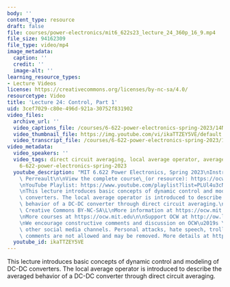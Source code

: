 ```yaml
---
body: ''
content_type: resource
draft: false
file: courses/power-electronics/mit6_622s23_lecture_24_360p_16_9.mp4
file_size: 94162309
file_type: video/mp4
image_metadata:
  caption: ''
  credit: ''
  image-alt: ''
learning_resource_types:
- Lecture Videos
license: https://creativecommons.org/licenses/by-nc-sa/4.0/
resourcetype: Video
title: 'Lecture 24: Control, Part 1'
uid: 3cef7029-c80e-496d-921a-30752f831902
video_files:
  archive_url: ''
  video_captions_file: /courses/6-622-power-electronics-spring-2023/14NE_jLkKG1ViyIEP58aXf8d79zuS5uLN_transcript.webvtt
  video_thumbnail_file: https://img.youtube.com/vi/ikaTTZEY5VE/default.jpg
  video_transcript_file: /courses/6-622-power-electronics-spring-2023/14NE_jLkKG1ViyIEP58aXf8d79zuS5uLN_transcript.pdf
video_metadata:
  video_speakers: ''
  video_tags: direct circuit averaging, local average operator, averaged circuit model,
    6-622-power-electronics-spring-2023
  youtube_description: "MIT 6.622 Power Electronics, Spring 2023\nInstructor: David\
    \ Perreault\n\nView the complete course\_(or resource): https://ocw.mit.edu/courses/6-622-power-electronics-spring-2023/\L\
    \nYouTube Playlist: https://www.youtube.com/playlist?list=PLUl4u3cNGP62UTc77mJoubhDELSC8lfR0\n\
    \nThis lecture introduces basic concepts of dynamic control and modeling of DC-DC\
    \ converters. The local average operator is introduced to describe the averaged\
    \ behavior of a DC-DC converter through direct circuit averaging.\n\nLicense:\
    \ Creative Commons BY-NC-SA\L\nMore information at https://ocw.mit.edu/terms\L\
    \nMore courses at https://ocw.mit.edu\n\nSupport OCW at http://ow.ly/a1If50zVRlQ\n\
    \nWe encourage constructive comments and discussion on OCW\u2019s YouTube and\
    \ other social media channels. Personal attacks, hate speech, trolling, and inappropriate\
    \ comments are not allowed and may be removed. More details at https://ocw.mit.edu/comments.\n"
  youtube_id: ikaTTZEY5VE
---
```

This lecture introduces basic concepts of dynamic control and modeling of DC-DC converters. The local average operator is introduced to describe the averaged behavior of a DC-DC converter through direct circuit averaging.